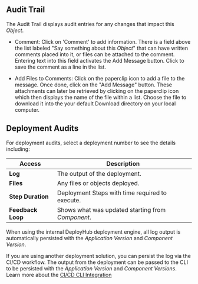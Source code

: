 
## Audit Trail

The Audit Trail displays audit entries for any changes that impact this _Object_. 

- Comment: Click on 'Comment' to add information. There is a field above the list labeled "Say something about this _Object_" that can have written comments placed into it, or files can be attached to the comment.  Entering text into this field activates the Add Message button. Click to save the comment as a line in the list.  

- Add Files to Comments: Click on the paperclip icon to add a file to the message.  Once done, click on the "Add Message" button. These attachments can later be retrieved by clicking on the paperclip icon which then displays the name of the file within a list. Choose the file to download it into the your default Download directory on your local computer.

## Deployment Audits

For deployment audits, select a deployment number to see the details including:

| Access            | Description                                       |
|-------------------|---------------------------------------------------|
| **Log**           | The output of the deployment.                     |
| **Files**         | Any files or objects deployed.                    |
| **Step Duration** | Deployment Steps with time required to execute.   |
| **Feedback Loop** | Shows what was updated starting from _Component_. |

When using the internal DeployHub deployment engine, all log output is automatically persisted with the _Application Version_ and _Component Version_. 

If you are using another deployment solution, you can persist the log via the CI/CD workflow. The output from the deployment can be passed to the CLI to be persisted with the _Application Version_ and _Component Versions_. Learn more about the [CI/CD CLI Integration](/userguide/integrations/ci-cd_integrations/)


